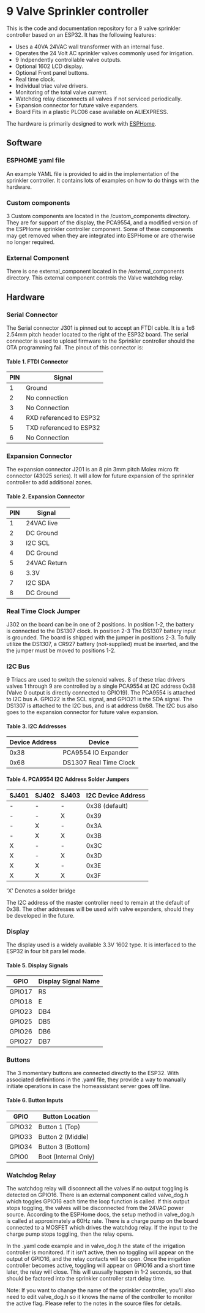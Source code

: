 # 9 Valve Sprinkler controller

This is the code and documentation repository for a 9 valve sprinkler
controller based on an ESP32. It has the following features:

* Uses a 40VA 24VAC wall transformer with an internal fuse.
* Operates the 24 Volt AC sprinkler valves commonly used for irrigation.
* 9 Indpendently controllable valve outputs.
* Optional 1602 LCD display.
* Optional Front panel buttons.
* Real time clock.
* Individual triac valve drivers.
* Monitoring of the total valve current.
* Watchdog relay disconnects all valves if not serviced periodically.
* Expansion connector for future valve expanders.
* Board Fits in a plastic PLC06 case available on ALIEXPRESS.

The hardware is primarily designed to work with [ESPHome](https://github.com/esphome/esphome). 

## Software

### ESPHOME yaml file 

An example YAML file is provided to aid in the implementation of the sprinkler controller. It contains lots of examples on how to do things with the hardware.

### Custom components

3 Custom components are located in the /custom_components directory. They are for support of the display, the PCA9554, and a modified version of the ESPHome sprinkler controller component.
Some of these components may get removed when they are integrated into ESPHome or are otherwise no longer required.

### External Component

There is one external_component located in the /external_components directory. This external component controls the Valve watchdog relay.


## Hardware

### Serial Connector

The Serial connector J301 is pinned out to accept an FTDI cable. It is a 1x6 2.54mm pitch header located to the right of the ESP32 board. The serial connector is used to upload firmware to the Sprinkler controller should the OTA programming fail.  The pinout of this connector is:


#### Table 1. FTDI Connector

|PIN| Signal|
|---|------------------------- |
| 1 | Ground |
| 2 | No connection |
| 3 | No Connection |
| 4 | RXD referenced to ESP32 |
| 5 | TXD referenced to ESP32 |
| 6 | No Connection |

### Expansion Connector

The expansion connector J201 is an 8 pin 3mm pitch Molex micro fit connector (43025 series). It will allow for future expansion of the sprinkler controller to add additional zones.

#### Table 2. Expansion Connector

|PIN| Signal|
|---|-----------------------------|
| 1 | 24VAC live |
| 2 | DC Ground |
| 3 | I2C SCL |
| 4 | DC Ground |
| 5 | 24VAC Return |
| 6 | 3.3V
| 7 | I2C SDA |
| 8 | DC Ground |


### Real Time Clock Jumper

J302 on the board can be in one of 2 positions. In position 1-2, the battery is connected to the DS1307 clock. In position 2-3 The DS1307 battery input is grounded. The board is shipped with the jumper in positions 2-3. 
To fully utilize the DS1307, a CR927 battery (not-supplied) must be inserted, and the the jumper must be moved to positions 1-2.


### I2C Bus


9 Triacs are used to switch the solenoid valves. 8 of these triac drivers  valves 1 through 9 are controlled by a single PCA9554 at I2C address 0x38 (Valve 0 output is directly connected to GPIO19). The PCA9554 is attached to I2C bus A. GPIO22 is the SCL signal, and GPIO21 is the SDA signal. The DS1307 is attached to the I2C bus, and is at address 0x68. The I2C bus also goes to the expansion connector for future valve expansion.

#### Table 3. I2C Addresses

|Device Address|Device|
|--------------|------------------------------|
|0x38          | PCA9554 IO Expander          |
|0x68          | DS1307 Real Time Clock       |

#### Table 4. PCA9554 I2C Address Solder Jumpers
|SJ401|SJ402|SJ403|I2C Device Address|
|-----|-----|-----|------------------|
| -   | -   | -   | 0x38 (default)   |
| -   | -   | X   | 0x39             |
| -   | X   | -   | 0x3A             |
| -   | X   | X   | 0x3B             |
| X   | -   | -   | 0x3C             |
| X   | -   | X   | 0x3D             |
| X   | X   | -   | 0x3E             |
| X   | X   | X   | 0x3F             |

'X' Denotes a solder bridge

The I2C address of the master controller need to remain at the default of 0x38. The other addresses will be used with valve expanders, should they be developed in the future.

### Display

The display used is a widely available 3.3V 1602 type. It is interfaced to the ESP32 in four bit parallel mode. 

#### Table 5. Display Signals
|GPIO|Display Signal Name|
|------|-----------------------|
|GPIO17| RS                    |
|GPIO18| E                     |
|GPIO23| DB4                   |
|GPIO25| DB5                   |
|GPIO26| DB6                   |
|GPIO27| DB7                   |

### Buttons

The 3 momentary buttons are connected directly to the ESP32. With associated definintions in the .yaml file, they provide a way to manually initiate operations in case the homeassistant server goes off line.

#### Table 6. Button Inputs
|GPIO| Button Location|
|------|-------------------------|
|GPIO32| Button 1 (Top)          |
|GPIO33| Button 2 (Middle)       |
|GPIO34| Button 3 (Bottom)       |
|GPIO0 | Boot (Internal Only)    |

### Watchdog Relay

The watchdog relay will disconnect all the valves if no output toggling is detected on GPIO16. There is an external component called valve_dog.h which toggles GPIO16 each time the loop function is called.
If this output stops toggling, the valves will be disconnected from the 24VAC power source. According to the ESPHome docs, the setup method in valve_dog.h is called at approximately a 60Hz rate. There is a charge pump on the board connected to a MOSFET which drives the watchdog relay. If the input to the charge pump stops toggling, then the relay opens.

In the .yaml code example and in valve_dog.h the state of the irrigation controller is monitored. If it isn't active, then no toggling will appear on the output of GPIO16, and the relay contacts will be open. Once the irrigation controller becomes active, toggling will appear on GPIO16 and a short time later, the relay will close. This will ususally happen in 1-2 seconds, so that should be factored into the sprinkler controller start delay time.

Note: If you want to change the name of the sprinkler controller, you'll also need to edit valve_dog.h so it knows the name of the controller to monitor the active flag. Please refer to the notes in the source files for details.









 


